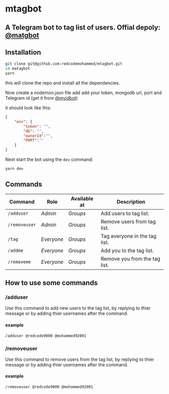 # mtagbot
A Telegram bot to tag list of users.
Offial depoly: [@matgbot](https://t.me/mtagbot)
----
## Installation

```bash
git clone git@github.com:redcodemohammed/mtagbot.git
cd matagbot
yarn
```
this will clone the repo and install all the dependencies.

Now create a nodemon.json file add add your token, mongodb url, port and Telegram id (get it from [@myidbot](https://t.me/myidbot))

it should look like this:
```json
{
    "env": {
        "token": "",
        "db": "",
        "ownerId":"",
        "PORT":""
    }
}
```

Next start the bot using the ```dev``` command:
```bash
yarn dev
```

## Commands
Command                 | Role       | Available at | Description
----------------------- | ---------- | ------------ | -----------------
`/adduser`                | _Admin_   | _Groups_ | Add users to tag list.
`/removeuser`              | _Admin_   | _Groups_ | Remove users from tag list.
`/tag`     | _Everyone_   | _Groups_ | Tag everyone in the tag list.
`/addme`            | _Everyone_   | _Groups_     | Add you to the tag list.
`/removeme`            | _Everyone_   | _Groups_     | Remove you from the tag list.

## How to use some commands

### /adduser
Use this command to add new users to the tag list, by replying to thier message or by adding thier usernames after the command.
#### example
```
/adduser @redcode9000 @mohammed92001
```

### /removeuser
Use this command to remove users from the tag list, by replying to thier message or by adding thier usernames after the command.
#### example
```
/removeuser @redcode9000 @mohammed92001
```
